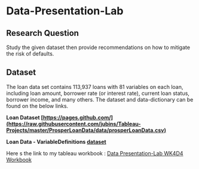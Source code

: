# Data-Presentation-Lab
## Research Question

Study the given dataset then provide recommendations on how to mitigate the risk of defaults. 

## Dataset

The loan data set contains 113,937 loans with 81 variables on each loan, including loan amount, borrower rate (or interest rate), current loan status, borrower income, and many others. The dataset and data-dictionary can be found on the below links.


 **Loan Dataset [https://pages.github.com/](https://raw.githubusercontent.com/jubins/Tableau-Projects/master/ProsperLoanData/data/prosperLoanData.csv)**

 **Loan Data - VariableDefinitions [dataset](https://github.com/jubins/Tableau-Projects/blob/master/ProsperLoanData/data/ProsperLoanData-VariableDefinitions.csv)**
 
 Here s the link to my tableau workbook : [Data Presentation-Lab WK4D4 Workbook](https://public.tableau.com/views/DataPresentation-Lab/Dashboard5?:language=en-US&:display_count=n&:origin=viz_share_link)
